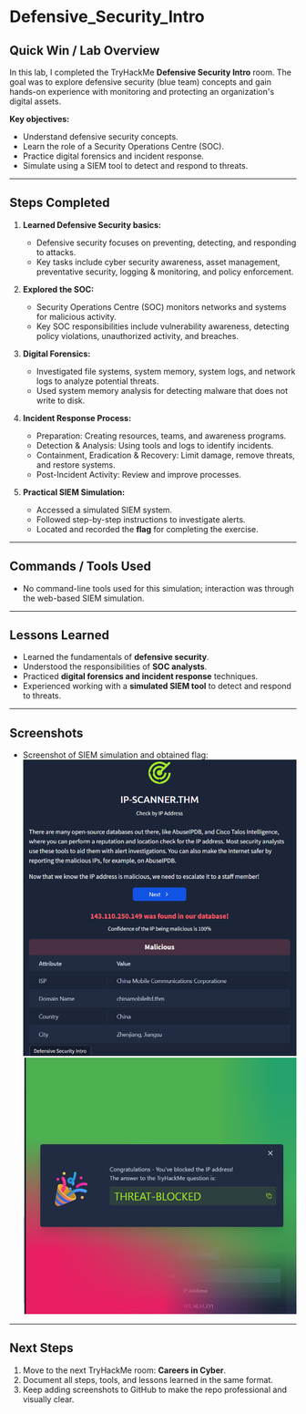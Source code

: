 # Defensive_Security_Intro

## Quick Win / Lab Overview
In this lab, I completed the TryHackMe **Defensive Security Intro** room. The goal was to explore defensive security (blue team) concepts and gain hands-on experience with monitoring and protecting an organization's digital assets.

**Key objectives:**
- Understand defensive security concepts.
- Learn the role of a Security Operations Centre (SOC).
- Practice digital forensics and incident response.
- Simulate using a SIEM tool to detect and respond to threats.

---

## Steps Completed

1. **Learned Defensive Security basics:**  
   - Defensive security focuses on preventing, detecting, and responding to attacks.  
   - Key tasks include cyber security awareness, asset management, preventative security, logging & monitoring, and policy enforcement.

2. **Explored the SOC:**  
   - Security Operations Centre (SOC) monitors networks and systems for malicious activity.  
   - Key SOC responsibilities include vulnerability awareness, detecting policy violations, unauthorized activity, and breaches.

3. **Digital Forensics:**  
   - Investigated file systems, system memory, system logs, and network logs to analyze potential threats.  
   - Used system memory analysis for detecting malware that does not write to disk.

4. **Incident Response Process:**  
   - Preparation: Creating resources, teams, and awareness programs.  
   - Detection & Analysis: Using tools and logs to identify incidents.  
   - Containment, Eradication & Recovery: Limit damage, remove threats, and restore systems.  
   - Post-Incident Activity: Review and improve processes.

5. **Practical SIEM Simulation:**  
   - Accessed a simulated SIEM system.  
   - Followed step-by-step instructions to investigate alerts.  
   - Located and recorded the **flag** for completing the exercise.

---

## Commands / Tools Used
- No command-line tools used for this simulation; interaction was through the web-based SIEM simulation.

---

## Lessons Learned
- Learned the fundamentals of **defensive security**.  
- Understood the responsibilities of **SOC analysts**.  
- Practiced **digital forensics and incident response** techniques.  
- Experienced working with a **simulated SIEM tool** to detect and respond to threats.

---

## Screenshots
- Screenshot of SIEM simulation and obtained flag:  
  ![SIEM Simulation](siem_simulation.png)
  ![SIEM Simulation](BLOCKED.png)

---

## Next Steps
1. Move to the next TryHackMe room: **Careers in Cyber**.  
2. Document all steps, tools, and lessons learned in the same format.  
3. Keep adding screenshots to GitHub to make the repo professional and visually clear.
